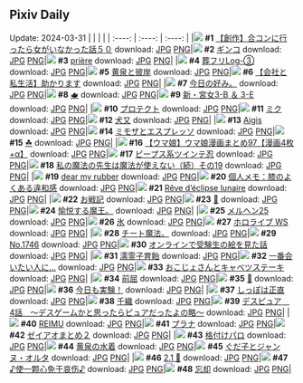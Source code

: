 ## Pixiv Daily
Update: 2024-03-31
|      |      |      |
| :----: | :----: | :----: |
|![](https://pixiv.microyu.workers.dev/c/240x480/img-master/img/2024/03/29/09/54/59/117336901_p0_master1200.jpg) **#1** [【創作】合コンに行ったら女がいなかった話５０](https://www.pixiv.net/artworks/117336901) download: [JPG](https://pixiv.microyu.workers.dev/img-original/img/2024/03/29/09/54/59/117336901_p0.jpg) [PNG](https://pixiv.microyu.workers.dev/img-original/img/2024/03/29/09/54/59/117336901_p0.png)|![](https://pixiv.microyu.workers.dev/c/240x480/img-master/img/2024/03/29/00/09/55/117337434_p0_master1200.jpg) **#2** [ギンコ](https://www.pixiv.net/artworks/117337434) download: [JPG](https://pixiv.microyu.workers.dev/img-original/img/2024/03/29/00/09/55/117337434_p0.jpg) [PNG](https://pixiv.microyu.workers.dev/img-original/img/2024/03/29/00/09/55/117337434_p0.png)|![](https://pixiv.microyu.workers.dev/c/240x480/img-master/img/2024/03/30/05/22/40/117343632_p0_master1200.jpg) **#3** [prière](https://www.pixiv.net/artworks/117343632) download: [JPG](https://pixiv.microyu.workers.dev/img-original/img/2024/03/30/05/22/40/117343632_p0.jpg) [PNG](https://pixiv.microyu.workers.dev/img-original/img/2024/03/30/05/22/40/117343632_p0.png)|
|![](https://pixiv.microyu.workers.dev/c/240x480/img-master/img/2024/03/29/01/38/15/117339654_p0_master1200.jpg) **#4** [葬フリLog-③](https://www.pixiv.net/artworks/117339654) download: [JPG](https://pixiv.microyu.workers.dev/img-original/img/2024/03/29/01/38/15/117339654_p0.jpg) [PNG](https://pixiv.microyu.workers.dev/img-original/img/2024/03/29/01/38/15/117339654_p0.png)|![](https://pixiv.microyu.workers.dev/c/240x480/img-master/img/2024/03/30/00/00/29/117365386_p0_master1200.jpg) **#5** [黄泉と彼岸](https://www.pixiv.net/artworks/117365386) download: [JPG](https://pixiv.microyu.workers.dev/img-original/img/2024/03/30/00/00/29/117365386_p0.jpg) [PNG](https://pixiv.microyu.workers.dev/img-original/img/2024/03/30/00/00/29/117365386_p0.png)|![](https://pixiv.microyu.workers.dev/c/240x480/img-master/img/2024/03/29/12/00/04/117347578_p0_master1200.jpg) **#6** [【会社と私生活】助かります](https://www.pixiv.net/artworks/117347578) download: [JPG](https://pixiv.microyu.workers.dev/img-original/img/2024/03/29/12/00/04/117347578_p0.jpg) [PNG](https://pixiv.microyu.workers.dev/img-original/img/2024/03/29/12/00/04/117347578_p0.png)|
|![](https://pixiv.microyu.workers.dev/c/240x480/img-master/img/2024/03/29/15/33/13/117351129_p0_master1200.jpg) **#7** [今日の好み。](https://www.pixiv.net/artworks/117351129) download: [JPG](https://pixiv.microyu.workers.dev/img-original/img/2024/03/29/15/33/13/117351129_p0.jpg) [PNG](https://pixiv.microyu.workers.dev/img-original/img/2024/03/29/15/33/13/117351129_p0.png)|![](https://pixiv.microyu.workers.dev/c/240x480/img-master/img/2024/03/29/20/00/07/117357277_p0_master1200.jpg) **#8** [🫖](https://www.pixiv.net/artworks/117357277) download: [JPG](https://pixiv.microyu.workers.dev/img-original/img/2024/03/29/20/00/07/117357277_p0.jpg) [PNG](https://pixiv.microyu.workers.dev/img-original/img/2024/03/29/20/00/07/117357277_p0.png)|![](https://pixiv.microyu.workers.dev/c/240x480/img-master/img/2024/03/29/19/11/05/117355963_p0_master1200.jpg) **#9** [新・宮女3-B ＆ 3-E](https://www.pixiv.net/artworks/117355963) download: [JPG](https://pixiv.microyu.workers.dev/img-original/img/2024/03/29/19/11/05/117355963_p0.jpg) [PNG](https://pixiv.microyu.workers.dev/img-original/img/2024/03/29/19/11/05/117355963_p0.png)|
|![](https://pixiv.microyu.workers.dev/c/240x480/img-master/img/2024/03/29/15/03/53/117350665_p0_master1200.jpg) **#10** [プロテクト](https://www.pixiv.net/artworks/117350665) download: [JPG](https://pixiv.microyu.workers.dev/img-original/img/2024/03/29/15/03/53/117350665_p0.jpg) [PNG](https://pixiv.microyu.workers.dev/img-original/img/2024/03/29/15/03/53/117350665_p0.png)|![](https://pixiv.microyu.workers.dev/c/240x480/img-master/img/2024/03/30/00/00/30/117365387_p0_master1200.jpg) **#11** [ミク](https://www.pixiv.net/artworks/117365387) download: [JPG](https://pixiv.microyu.workers.dev/img-original/img/2024/03/30/00/00/30/117365387_p0.jpg) [PNG](https://pixiv.microyu.workers.dev/img-original/img/2024/03/30/00/00/30/117365387_p0.png)|![](https://pixiv.microyu.workers.dev/c/240x480/img-master/img/2024/03/29/00/01/08/117337024_p0_master1200.jpg) **#12** [犬又](https://www.pixiv.net/artworks/117337024) download: [JPG](https://pixiv.microyu.workers.dev/img-original/img/2024/03/29/00/01/08/117337024_p0.jpg) [PNG](https://pixiv.microyu.workers.dev/img-original/img/2024/03/29/00/01/08/117337024_p0.png)|
|![](https://pixiv.microyu.workers.dev/c/240x480/img-master/img/2024/03/29/19/57/29/117357189_p0_master1200.jpg) **#13** [Aigis](https://www.pixiv.net/artworks/117357189) download: [JPG](https://pixiv.microyu.workers.dev/img-original/img/2024/03/29/19/57/29/117357189_p0.jpg) [PNG](https://pixiv.microyu.workers.dev/img-original/img/2024/03/29/19/57/29/117357189_p0.png)|![](https://pixiv.microyu.workers.dev/c/240x480/img-master/img/2024/03/29/07/30/03/117343935_p0_master1200.jpg) **#14** [ミモザとエスプレッソ](https://www.pixiv.net/artworks/117343935) download: [JPG](https://pixiv.microyu.workers.dev/img-original/img/2024/03/29/07/30/03/117343935_p0.jpg) [PNG](https://pixiv.microyu.workers.dev/img-original/img/2024/03/29/07/30/03/117343935_p0.png)|![](https://pixiv.microyu.workers.dev/c/240x480/img-master/img/2024/03/30/00/55/30/117367459_p0_master1200.jpg) **#15** [☘](https://www.pixiv.net/artworks/117367459) download: [JPG](https://pixiv.microyu.workers.dev/img-original/img/2024/03/30/00/55/30/117367459_p0.jpg) [PNG](https://pixiv.microyu.workers.dev/img-original/img/2024/03/30/00/55/30/117367459_p0.png)|
|![](https://pixiv.microyu.workers.dev/c/240x480/img-master/img/2024/03/29/00/01/56/117337103_p0_master1200.jpg) **#16** [【ウマ娘】ウマ娘漫画まとめ97【漫画4枚+α】](https://www.pixiv.net/artworks/117337103) download: [JPG](https://pixiv.microyu.workers.dev/img-original/img/2024/03/29/00/01/56/117337103_p0.jpg) [PNG](https://pixiv.microyu.workers.dev/img-original/img/2024/03/29/00/01/56/117337103_p0.png)|![](https://pixiv.microyu.workers.dev/c/240x480/img-master/img/2024/03/30/00/00/33/117365403_p0_master1200.jpg) **#17** [ピープス系ツインテ忍](https://www.pixiv.net/artworks/117365403) download: [JPG](https://pixiv.microyu.workers.dev/img-original/img/2024/03/30/00/00/33/117365403_p0.jpg) [PNG](https://pixiv.microyu.workers.dev/img-original/img/2024/03/30/00/00/33/117365403_p0.png)|![](https://pixiv.microyu.workers.dev/c/240x480/img-master/img/2024/03/29/00/02/12/117337132_p0_master1200.jpg) **#18** [私の魔法の先生は魔法が使えない（続）その19](https://www.pixiv.net/artworks/117337132) download: [JPG](https://pixiv.microyu.workers.dev/img-original/img/2024/03/29/00/02/12/117337132_p0.jpg) [PNG](https://pixiv.microyu.workers.dev/img-original/img/2024/03/29/00/02/12/117337132_p0.png)|
|![](https://pixiv.microyu.workers.dev/c/240x480/img-master/img/2024/03/29/00/00/56/117337001_p0_master1200.jpg) **#19** [dear my rubber](https://www.pixiv.net/artworks/117337001) download: [JPG](https://pixiv.microyu.workers.dev/img-original/img/2024/03/29/00/00/56/117337001_p0.jpg) [PNG](https://pixiv.microyu.workers.dev/img-original/img/2024/03/29/00/00/56/117337001_p0.png)|![](https://pixiv.microyu.workers.dev/c/240x480/img-master/img/2024/03/30/06/00/09/117372336_p0_master1200.jpg) **#20** [個人メモ：膝のよくある違和感](https://www.pixiv.net/artworks/117372336) download: [JPG](https://pixiv.microyu.workers.dev/img-original/img/2024/03/30/06/00/09/117372336_p0.jpg) [PNG](https://pixiv.microyu.workers.dev/img-original/img/2024/03/30/06/00/09/117372336_p0.png)|![](https://pixiv.microyu.workers.dev/c/240x480/img-master/img/2024/03/29/14/08/45/117349784_p0_master1200.jpg) **#21** [Rêve d’éclipse lunaire](https://www.pixiv.net/artworks/117349784) download: [JPG](https://pixiv.microyu.workers.dev/img-original/img/2024/03/29/14/08/45/117349784_p0.jpg) [PNG](https://pixiv.microyu.workers.dev/img-original/img/2024/03/29/14/08/45/117349784_p0.png)|
|![](https://pixiv.microyu.workers.dev/c/240x480/img-master/img/2024/03/30/20/51/17/117390493_p0_master1200.jpg) **#22** [お戦記](https://www.pixiv.net/artworks/117390493) download: [JPG](https://pixiv.microyu.workers.dev/img-original/img/2024/03/30/20/51/17/117390493_p0.jpg) [PNG](https://pixiv.microyu.workers.dev/img-original/img/2024/03/30/20/51/17/117390493_p0.png)|![](https://pixiv.microyu.workers.dev/c/240x480/img-master/img/2024/03/29/17/32/53/117353451_p0_master1200.jpg) **#23** [🫧](https://www.pixiv.net/artworks/117353451) download: [JPG](https://pixiv.microyu.workers.dev/img-original/img/2024/03/29/17/32/53/117353451_p0.jpg) [PNG](https://pixiv.microyu.workers.dev/img-original/img/2024/03/29/17/32/53/117353451_p0.png)|![](https://pixiv.microyu.workers.dev/c/240x480/img-master/img/2024/03/29/23/02/25/117363407_p0_master1200.jpg) **#24** [愉悦する魔王。](https://www.pixiv.net/artworks/117363407) download: [JPG](https://pixiv.microyu.workers.dev/img-original/img/2024/03/29/23/02/25/117363407_p0.jpg) [PNG](https://pixiv.microyu.workers.dev/img-original/img/2024/03/29/23/02/25/117363407_p0.png)|
|![](https://pixiv.microyu.workers.dev/c/240x480/img-master/img/2024/03/30/00/15/43/117366226_p0_master1200.jpg) **#25** [メルヘン25](https://www.pixiv.net/artworks/117366226) download: [JPG](https://pixiv.microyu.workers.dev/img-original/img/2024/03/30/00/15/43/117366226_p0.jpg) [PNG](https://pixiv.microyu.workers.dev/img-original/img/2024/03/30/00/15/43/117366226_p0.png)|![](https://pixiv.microyu.workers.dev/c/240x480/img-master/img/2024/03/29/20/30/04/117358237_p0_master1200.jpg) **#26** [氷](https://www.pixiv.net/artworks/117358237) download: [JPG](https://pixiv.microyu.workers.dev/img-original/img/2024/03/29/20/30/04/117358237_p0.jpg) [PNG](https://pixiv.microyu.workers.dev/img-original/img/2024/03/29/20/30/04/117358237_p0.png)|![](https://pixiv.microyu.workers.dev/c/240x480/img-master/img/2024/03/29/18/37/33/117354961_p0_master1200.jpg) **#27** [ホロライブ WS](https://www.pixiv.net/artworks/117354961) download: [JPG](https://pixiv.microyu.workers.dev/img-original/img/2024/03/29/18/37/33/117354961_p0.jpg) [PNG](https://pixiv.microyu.workers.dev/img-original/img/2024/03/29/18/37/33/117354961_p0.png)|
|![](https://pixiv.microyu.workers.dev/c/240x480/img-master/img/2024/03/29/08/43/43/117344866_p0_master1200.jpg) **#28** [チート魔法。](https://www.pixiv.net/artworks/117344866) download: [JPG](https://pixiv.microyu.workers.dev/img-original/img/2024/03/29/08/43/43/117344866_p0.jpg) [PNG](https://pixiv.microyu.workers.dev/img-original/img/2024/03/29/08/43/43/117344866_p0.png)|![](https://pixiv.microyu.workers.dev/c/240x480/img-master/img/2024/03/30/00/00/23/117365355_p0_master1200.jpg) **#29** [No.1746](https://www.pixiv.net/artworks/117365355) download: [JPG](https://pixiv.microyu.workers.dev/img-original/img/2024/03/30/00/00/23/117365355_p0.jpg) [PNG](https://pixiv.microyu.workers.dev/img-original/img/2024/03/30/00/00/23/117365355_p0.png)|![](https://pixiv.microyu.workers.dev/c/240x480/img-master/img/2024/03/30/18/14/16/117385862_p0_master1200.jpg) **#30** [オンラインで受験生の絵を見た話](https://www.pixiv.net/artworks/117385862) download: [JPG](https://pixiv.microyu.workers.dev/img-original/img/2024/03/30/18/14/16/117385862_p0.jpg) [PNG](https://pixiv.microyu.workers.dev/img-original/img/2024/03/30/18/14/16/117385862_p0.png)|
|![](https://pixiv.microyu.workers.dev/c/240x480/img-master/img/2024/03/29/07/07/15/117343667_p0_master1200.jpg) **#31** [濡霊子育飴](https://www.pixiv.net/artworks/117343667) download: [JPG](https://pixiv.microyu.workers.dev/img-original/img/2024/03/29/07/07/15/117343667_p0.jpg) [PNG](https://pixiv.microyu.workers.dev/img-original/img/2024/03/29/07/07/15/117343667_p0.png)|![](https://pixiv.microyu.workers.dev/c/240x480/img-master/img/2024/03/30/20/24/28/117389688_p0_master1200.jpg) **#32** [一番会いたい人に…](https://www.pixiv.net/artworks/117389688) download: [JPG](https://pixiv.microyu.workers.dev/img-original/img/2024/03/30/20/24/28/117389688_p0.jpg) [PNG](https://pixiv.microyu.workers.dev/img-original/img/2024/03/30/20/24/28/117389688_p0.png)|![](https://pixiv.microyu.workers.dev/c/240x480/img-master/img/2024/03/30/01/47/05/117368812_p0_master1200.jpg) **#33** [おこじょさんとキャベツステーキ](https://www.pixiv.net/artworks/117368812) download: [JPG](https://pixiv.microyu.workers.dev/img-original/img/2024/03/30/01/47/05/117368812_p0.jpg) [PNG](https://pixiv.microyu.workers.dev/img-original/img/2024/03/30/01/47/05/117368812_p0.png)|
|![](https://pixiv.microyu.workers.dev/c/240x480/img-master/img/2024/03/29/00/15/21/117337622_p0_master1200.jpg) **#34** [前屈](https://www.pixiv.net/artworks/117337622) download: [JPG](https://pixiv.microyu.workers.dev/img-original/img/2024/03/29/00/15/21/117337622_p0.jpg) [PNG](https://pixiv.microyu.workers.dev/img-original/img/2024/03/29/00/15/21/117337622_p0.png)|![](https://pixiv.microyu.workers.dev/c/240x480/img-master/img/2024/03/30/10/08/11/117375978_p0_master1200.jpg) **#35** [💜](https://www.pixiv.net/artworks/117375978) download: [JPG](https://pixiv.microyu.workers.dev/img-original/img/2024/03/30/10/08/11/117375978_p0.jpg) [PNG](https://pixiv.microyu.workers.dev/img-original/img/2024/03/30/10/08/11/117375978_p0.png)|![](https://pixiv.microyu.workers.dev/c/240x480/img-master/img/2024/03/29/19/58/59/117357231_p0_master1200.jpg) **#36** [今日も実験！](https://www.pixiv.net/artworks/117357231) download: [JPG](https://pixiv.microyu.workers.dev/img-original/img/2024/03/29/19/58/59/117357231_p0.jpg) [PNG](https://pixiv.microyu.workers.dev/img-original/img/2024/03/29/19/58/59/117357231_p0.png)|
|![](https://pixiv.microyu.workers.dev/c/240x480/img-master/img/2024/03/30/21/33/13/117391962_p0_master1200.jpg) **#37** [しっぽは正直](https://www.pixiv.net/artworks/117391962) download: [JPG](https://pixiv.microyu.workers.dev/img-original/img/2024/03/30/21/33/13/117391962_p0.jpg) [PNG](https://pixiv.microyu.workers.dev/img-original/img/2024/03/30/21/33/13/117391962_p0.png)|![](https://pixiv.microyu.workers.dev/c/240x480/img-master/img/2024/03/29/00/00/32/117336914_p0_master1200.jpg) **#38** [千織](https://www.pixiv.net/artworks/117336914) download: [JPG](https://pixiv.microyu.workers.dev/img-original/img/2024/03/29/00/00/32/117336914_p0.jpg) [PNG](https://pixiv.microyu.workers.dev/img-original/img/2024/03/29/00/00/32/117336914_p0.png)|![](https://pixiv.microyu.workers.dev/c/240x480/img-master/img/2024/03/30/18/30/21/117386289_p0_master1200.jpg) **#39** [デスピュア　4話　〜デスゲームかと思ったらピュアだったよの略〜](https://www.pixiv.net/artworks/117386289) download: [JPG](https://pixiv.microyu.workers.dev/img-original/img/2024/03/30/18/30/21/117386289_p0.jpg) [PNG](https://pixiv.microyu.workers.dev/img-original/img/2024/03/30/18/30/21/117386289_p0.png)|
|![](https://pixiv.microyu.workers.dev/c/240x480/img-master/img/2024/03/30/02/15/13/117369405_p0_master1200.jpg) **#40** [REIMU](https://www.pixiv.net/artworks/117369405) download: [JPG](https://pixiv.microyu.workers.dev/img-original/img/2024/03/30/02/15/13/117369405_p0.jpg) [PNG](https://pixiv.microyu.workers.dev/img-original/img/2024/03/30/02/15/13/117369405_p0.png)|![](https://pixiv.microyu.workers.dev/c/240x480/img-master/img/2024/03/30/00/00/40/117365440_p0_master1200.jpg) **#41** [プラナ](https://www.pixiv.net/artworks/117365440) download: [JPG](https://pixiv.microyu.workers.dev/img-original/img/2024/03/30/00/00/40/117365440_p0.jpg) [PNG](https://pixiv.microyu.workers.dev/img-original/img/2024/03/30/00/00/40/117365440_p0.png)|![](https://pixiv.microyu.workers.dev/c/240x480/img-master/img/2024/03/29/19/36/54/117356629_p0_master1200.jpg) **#42** [ゼイアオまとめ２](https://www.pixiv.net/artworks/117356629) download: [JPG](https://pixiv.microyu.workers.dev/img-original/img/2024/03/29/19/36/54/117356629_p0.jpg) [PNG](https://pixiv.microyu.workers.dev/img-original/img/2024/03/29/19/36/54/117356629_p0.png)|
|![](https://pixiv.microyu.workers.dev/c/240x480/img-master/img/2024/03/29/15/14/09/117350816_p0_master1200.jpg) **#43** [格付けパロ](https://www.pixiv.net/artworks/117350816) download: [JPG](https://pixiv.microyu.workers.dev/img-original/img/2024/03/29/15/14/09/117350816_p0.jpg) [PNG](https://pixiv.microyu.workers.dev/img-original/img/2024/03/29/15/14/09/117350816_p0.png)|![](https://pixiv.microyu.workers.dev/c/240x480/img-master/img/2024/03/30/19/05/58/117387328_p0_master1200.jpg) **#44** [黄泉の水着](https://www.pixiv.net/artworks/117387328) download: [JPG](https://pixiv.microyu.workers.dev/img-original/img/2024/03/30/19/05/58/117387328_p0.jpg) [PNG](https://pixiv.microyu.workers.dev/img-original/img/2024/03/30/19/05/58/117387328_p0.png)|![](https://pixiv.microyu.workers.dev/c/240x480/img-master/img/2024/03/29/21/16/21/117359785_p0_master1200.jpg) **#45** [ぐだ子とジャンヌ・オルタ](https://www.pixiv.net/artworks/117359785) download: [JPG](https://pixiv.microyu.workers.dev/img-original/img/2024/03/29/21/16/21/117359785_p0.jpg) [PNG](https://pixiv.microyu.workers.dev/img-original/img/2024/03/29/21/16/21/117359785_p0.png)|
|![](https://pixiv.microyu.workers.dev/c/240x480/img-master/img/2024/03/30/01/00/14/117367627_p0_master1200.jpg) **#46** [2.1 🥲](https://www.pixiv.net/artworks/117367627) download: [JPG](https://pixiv.microyu.workers.dev/img-original/img/2024/03/30/01/00/14/117367627_p0.jpg) [PNG](https://pixiv.microyu.workers.dev/img-original/img/2024/03/30/01/00/14/117367627_p0.png)|![](https://pixiv.microyu.workers.dev/c/240x480/img-master/img/2024/03/30/00/13/08/117366126_p0_master1200.jpg) **#47** [♪使一颗心免于哀伤♪](https://www.pixiv.net/artworks/117366126) download: [JPG](https://pixiv.microyu.workers.dev/img-original/img/2024/03/30/00/13/08/117366126_p0.jpg) [PNG](https://pixiv.microyu.workers.dev/img-original/img/2024/03/30/00/13/08/117366126_p0.png)|![](https://pixiv.microyu.workers.dev/c/240x480/img-master/img/2024/03/31/05/24/56/117381087_p0_master1200.jpg) **#48** [忘却](https://www.pixiv.net/artworks/117381087) download: [JPG](https://pixiv.microyu.workers.dev/img-original/img/2024/03/31/05/24/56/117381087_p0.jpg) [PNG](https://pixiv.microyu.workers.dev/img-original/img/2024/03/31/05/24/56/117381087_p0.png)|
